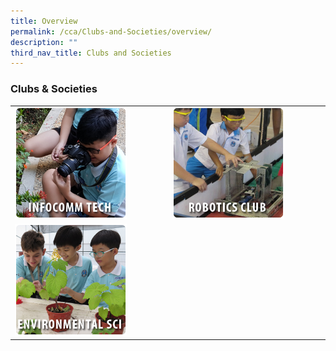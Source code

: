 ```yaml
---
title: Overview
permalink: /cca/Clubs-and-Societies/overview/
description: ""
third_nav_title: Clubs and Societies
---
```

### Clubs & Societies

|  |  |
|---|---|
| <a href="https://staging.d1rxw6jlar8egk.amplifyapp.com/cca/Clubs-and-Societies/infocomm-technology/"><img style="width:75%" src="/images/cca1.png"></a> | <a href="https://staging.d1rxw6jlar8egk.amplifyapp.com/cca/Clubs-and-Societies/robotics-club/"><img style="width:75%" src="/images/cca2.png"></a> |
| <a href="https://staging.d1rxw6jlar8egk.amplifyapp.com/cca/Clubs-and-Societies/environmental-science/"><img style="width:75%" src="/images/cca3.png"></a> |  |